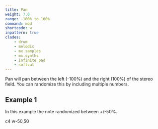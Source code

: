 ```yaml
---
title: Pan
weight: 7.0
range: -100% to 100%
command: mod
shortcode: w
inpattern: true
clades:
    - drum
    - melodic
    - mx.samples
    - mx.synths
    - infinite pad
    - softcut
---
```


Pan will pan between the left (-100%) and the right (100%) of the stereo field. You can randomize this by including multiple numbers.

## Example 1

In this example the note randomized between +/-50%.

<p class="shiny">c4 w-50,50</p>
